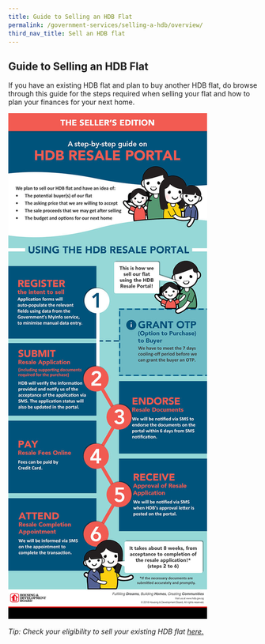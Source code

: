 ```yaml
---
title: Guide to Selling an HDB Flat
permalink: /government-services/selling-a-hdb/overview/
third_nav_title: Sell an HDB flat
---
```


## Guide to Selling an HDB Flat

If you have an existing HDB flat and plan to buy another HDB flat, do browse through this guide for the steps required when selling your flat and how to plan your finances for your next home. 

![HDB Resale Portal](/images/hdb-resale-portal.jpg)

*Tip: Check your eligibility to sell your existing HDB flat <a href="https://www.hdb.gov.sg/cs/infoweb/residential/selling-a-flat/eligibility" target="_blank">here.</a>*
